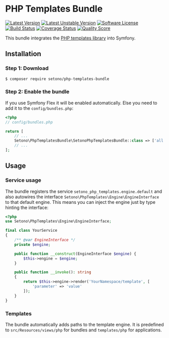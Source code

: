 # PHP Templates Bundle

[![Latest Version][ico-version]][link-packagist]
[![Latest Unstable Version][ico-unstable-version]][link-packagist]
[![Software License][ico-license]](LICENSE)
[![Build Status][ico-github-actions]][link-github-actions]
[![Coverage Status][ico-code-coverage]][link-code-coverage]
[![Quality Score][ico-code-quality]][link-code-quality]

This bundle integrates the [PHP templates library](https://github.com/Setono/php-templates) into Symfony.

## Installation

### Step 1: Download

```bash
$ composer require setono/php-templates-bundle
```

### Step 2: Enable the bundle

If you use Symfony Flex it will be enabled automatically. Else you need to add it to the `config/bundles.php`:

```php
<?php
// config/bundles.php

return [
    // ...
    Setono\PhpTemplatesBundle\SetonoPhpTemplatesBundle::class => ['all' => true],
    // ...
];
```

## Usage
### Service usage
The bundle registers the service `setono_php_templates.engine.default` and also autowires the interface
`Setono\PhpTemplates\Engine\EngineInterface` to that default engine. This means you can inject the engine just by
type hinting the interface:

```php
<?php
use Setono\PhpTemplates\Engine\EngineInterface;

final class YourService
{
    /** @var EngineInterface */
    private $engine;

    public function __construct(EngineInterface $engine) {
        $this->engine = $engine;
    }

    public function __invoke(): string
    {
        return $this->engine->render('YourNamespace/template', [
            'parameter' => 'value'
        ]);
    }
}
```

### Templates
The bundle automatically adds paths to the template engine. It is predefined to `src/Resources/views/php` for bundles
and `templates/php` for applications.

[ico-version]: https://poser.pugx.org/setono/php-templates-bundle/v/stable
[ico-unstable-version]: https://poser.pugx.org/setono/php-templates-bundle/v/unstable
[ico-license]: https://poser.pugx.org/setono/php-templates-bundle/license
[ico-github-actions]: https://github.com/Setono/PhpTemplatesBundle/workflows/build/badge.svg
[ico-code-coverage]: https://img.shields.io/scrutinizer/coverage/g/Setono/PhpTemplatesBundle.svg
[ico-code-quality]: https://img.shields.io/scrutinizer/g/Setono/PhpTemplatesBundle.svg

[link-packagist]: https://packagist.org/packages/setono/php-templates-bundle
[link-github-actions]: https://github.com/Setono/PhpTemplatesBundle/actions
[link-code-coverage]: https://scrutinizer-ci.com/g/Setono/PhpTemplatesBundle/code-structure
[link-code-quality]: https://scrutinizer-ci.com/g/Setono/PhpTemplatesBundle

